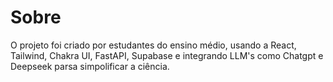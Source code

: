 # Sobre

O projeto foi criado por estudantes do ensino médio, usando a React, Tailwind, Chakra UI, FastAPI, Supabase e integrando LLM's como Chatgpt e Deepseek parsa simpolificar a ciência.